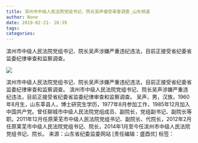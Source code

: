 ```yaml
---
title: 滨州市中级人民法院党组书记、院长吴声接受审查调查_山东频道
author: None
date: 2019-02-21- 10:39
tags: 
categories: 
---
```

滨州市中级人民法院党组书记、院长吴声涉嫌严重违纪违法，目前正接受省纪委省监委纪律审查和监察调查。
<!-- more -->
                
<img align="center" border="0" src="http://p2.ifengimg.com/a/2016/0810/204c433878d5cf9size1_w16_h16.png" />
                
            
滨州市中级人民法院党组书记、院长吴声涉嫌严重违纪违法，目前正接受省纪委省监委纪律审查和监察调查。
滨州市中级人民法院党组书记、院长吴声涉嫌严重违纪违法，目前正接受省纪委省监委纪律审查和监察调查。
吴声，男，汉族，1960年8月生，山东莘县人，博士研究生学历，1977年8月参加工作，1985年12月加入中国共产党。曾任聊城市中级人民法院党组成员、副院长，党组副书记、副院长等职。2011年12月任原莱芜市中级人民法院党组书记、副院长、代院长，2012年2月任原莱芜市中级人民法院党组书记、院长，2014年1月至今任滨州市中级人民法院党组书记、院长。
来源：山东省纪委监委网站
[责任编辑：盛酉优]
标签：
 
             
